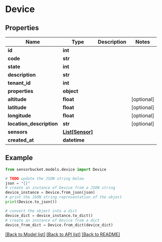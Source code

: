 # Device


## Properties

Name | Type | Description | Notes
------------ | ------------- | ------------- | -------------
**id** | **int** |  | 
**code** | **str** |  | 
**state** | **int** |  | 
**description** | **str** |  | 
**tenant_id** | **int** |  | 
**properties** | **object** |  | 
**altitude** | **float** |  | [optional] 
**latitude** | **float** |  | [optional] 
**longitude** | **float** |  | [optional] 
**location_description** | **str** |  | [optional] 
**sensors** | [**List[Sensor]**](Sensor.md) |  | 
**created_at** | **datetime** |  | 

## Example

```python
from sensorbucket.models.device import Device

# TODO update the JSON string below
json = "{}"
# create an instance of Device from a JSON string
device_instance = Device.from_json(json)
# print the JSON string representation of the object
print(Device.to_json())

# convert the object into a dict
device_dict = device_instance.to_dict()
# create an instance of Device from a dict
device_from_dict = Device.from_dict(device_dict)
```
[[Back to Model list]](../README.md#documentation-for-models) [[Back to API list]](../README.md#documentation-for-api-endpoints) [[Back to README]](../README.md)


